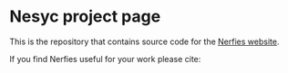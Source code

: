 # Nesyc project page
This is the repository that contains source code for the [Nerfies website](https://nerfies.github.io).

If you find Nerfies useful for your work please cite:

